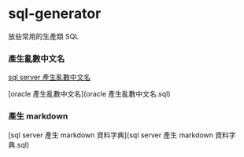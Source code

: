 # sql-generator
放些常用的生產類 SQL

### 產生亂數中文名
[sql server 產生亂數中文名](sql-generator/blob/main/sql%20server%20產生%20markdown%20資料字典.sql)

[oracle 產生亂數中文名](oracle 產生亂數中文名.sql)

### 產生 markdown
[sql server 產生 markdown 資料字典](sql server 產生 markdown 資料字典.sql)
